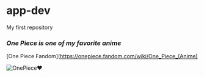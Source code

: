 # app-dev
My first repository

### ***One Piece is one of my favorite anime***
[One Piece Fandom](https://onepiece.fandom.com/wiki/One_Piece_(Anime)

![OnePiece❤️]([https://imgur.com/LdT5ATW](https://pic0.iqiyipic.com/image/20211206/f2/2e/a_100421840_m_601_en_m1_1080_608.jpg))
